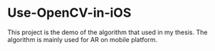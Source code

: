 # Use-OpenCV-in-iOS

This project is the demo of the algorithm that used in my thesis. The algorithm is mainly used for AR on mobile platform.
